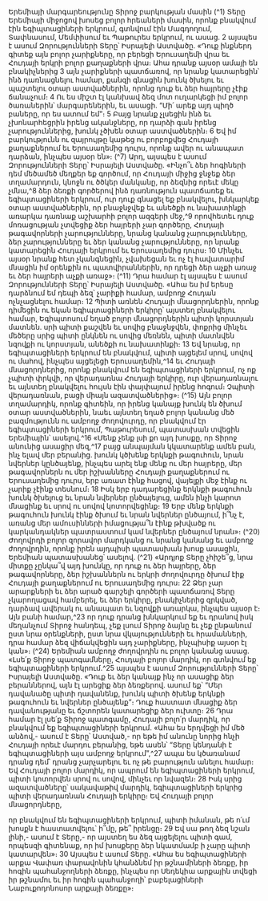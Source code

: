 
Երեմիայի մարգարեությունը Տիրոջ բարկության մասին
(^1) Տերը Երեմիայի միջոցով խոսեց բոլոր հրեաների մասին, որոնք բնակվում էին եգիպտացիների երկրում, գտնվում
էին Մագդողում, Տափնասում, Մեմփիսում եւ Պաթուրես երկրում, ու ասաց. 2 այսպես է ասում Զորությունների Տերը՝
Իսրայելի Աստվածը. «Դուք ինքներդ գիտեք այն բոլոր չարիքները, որ բերեցի Երուսաղեմի վրա եւ Հուդայի երկրի բոլոր
քաղաքների վրա։ Ահա դրանք այսօր ամայի են բնակիչներից 3 այն չարիքների պատճառով, որ նրանք կատարեցին՝ ինձ
դառնացնելու համար, քանզի գնացին խունկ ծխելու եւ պաշտելու օտար աստվածներին, որոնց դուք եւ ձեր հայրերը չէիք
ճանաչում։ 4 Ու ես միշտ էլ կանխավ ձեզ մոտ ուղարկեցի իմ բոլոր ծառաներին՝ մարգարեներին, եւ ասացի. “Մի՛ արեք
այդ պիղծ բաները, որ ես ատում եմ”։ 5 Բայց նրանք չլսեցին ինձ եւ չխոնարհեցրին իրենց ականջները, որ դարձի գան
իրենց չարություններից, խունկ չծխեն օտար աստվածներին։ 6 Եվ իմ բարկությունն ու զայրույթը կաթեց ու բորբոքվեց
Հուդայի քաղաքներում եւ Երուսաղեմից դուրս, որոնք ավեր ու անապատ դարձան, ինչպես այսօր են»։
(^7) Արդ, այսպես է ասում Զորությունների Տերը՝ Իսրայելի Աստվածը. «Ինչո՞ւ ձեր հոգիների դեմ մեծամեծ մեղքեր եք
գործում, որ Հուդայի միջից ջնջեք ձեր տղամարդուն, կնոջն ու ծծկեր մանկանը, որ ձեզնից որեւէ մեկը չմնա,^8 ձեր ձեռքի
գործերով ինձ դառնություն պատճառեք եւ եգիպտացիների երկրում, ուր դուք գնացել եք բնակվելու, խնկարկեք օտար
աստվածներին, որ բնաջնջվեք եւ անեծքի ու նախատինքի առարկա դառնաք աշխարհի բոլոր ազգերի մեջ,^9 որովհետեւ
դուք մոռացության չտվեցիք ձեր հայրերի չար գործերը, Հուդայի թագավորների չարությունները, նրանց կանանց
չարությունները, ձեր չարությունները եւ ձեր կանանց չարությունները, որ նրանք կատարեցին Հուդայի երկրում եւ
Երուսաղեմից դուրս։ 10 Մինչեւ այսօր նրանք հետ չկանգնեցին, չվախեցան եւ ոչ էլ հավատարիմ մնացին իմ օրենքին ու
պատվիրաններին, որ դրեցի ձեր աչքի առաջ եւ ձեր հայրերի աչքի առաջ»։
(^11) Դրա համար էլ այսպես է ասում Զորությունների Տերը՝ Իսրայելի Աստվածը. «Ահա ես իմ երեսը դարձնում եմ դեպի
ձեզ՝ չարիքի համար, ամբողջ Հուդան ոչնչացնելու համար։ 12 Պիտի առնեն Հուդայի մնացորդներին, որոնք դիմեցին ու
եկան եգիպտացիների երկիրը՝ այստեղ բնակվելու համար, Եգիպտոսում եղած բոլոր մնացորդներին պիտի կորստյան
մատնեն. սրի պիտի քաշվեն եւ սովից բնաջնջվեն, փոքրից մինչեւ մեծերը սրից պիտի ընկնեն ու սովից մեռնեն, պիտի
մատնվեն նզովքի ու կորստյան, անեծքի ու նախատինքի։ 13 Եվ նրանց, որ եգիպտացիների երկրում են բնակվում, պիտի
այցելեմ սրով, սովով ու մահով, ինչպես այցելեցի Երուսաղեմին,^14 եւ Հուդայի մնացորդներից, որոնք բնակվում են
եգիպտացիների երկրում, ոչ ոք չպիտի փրկվի, որ վերադառնա Հուդայի երկիրը, ուր վերադառնալու եւ այնտեղ
բնակվելու հույսն էին փայփայում իրենց հոգում։ Չպիտի վերադառնան, բացի միայն ազատվածներից»։
(^15) Այն բոլոր տղամարդիկ, որոնք գիտեին, որ իրենց կանայք խունկ են ծխում օտար աստվածներին, նաեւ այնտեղ
եղած բոլոր կանանց մեծ բազմությունն ու ամբողջ ժողովուրդը, որ բնակվում էր եգիպտացիների երկրում,
Պաթուրեսում, պատասխան տվեցին Երեմիային՝ ասելով.^16 «Մենք չենք լսի քո այդ խոսքը, որ Տիրոջ անունից ասացիր
մեզ,^17 բայց անպայման կկատարենք ամեն բան, ինչ ելավ մեր բերանից. խունկ կծխենք երկնքի թագուհուն, նրան
նվերներ կընծայենք, ինչպես արել ենք մենք ու մեր հայրերը, մեր թագավորներն ու մեր իշխանները Հուդայի
քաղաքներում ու Երուսաղեմից դուրս, երբ առատ էինք հացով, վայելքի մեջ էինք ու չարիք չէինք տեսնում։ 18 Իսկ երբ
դադարեցինք երկնքի թագուհուն խունկ ծխելուց եւ նրան նվերներ ընծայելուց, ամեն ինչի կարոտ մնացինք եւ սրով ու
սովով կոտորվեցինք։ 19 Երբ մենք երկնքի թագուհուն խունկ էինք ծխում եւ նրան նվերներ ընծայում, ի՞նչ է, առանց մեր
ամուսինների իմացությա՞ն էինք թխվածք ու կարկանդակներ պատրաստում կամ նվերներ ընծայում նրան»։
(^20) Ժողովրդի բոլոր զորավոր մարդկանց ու նրանց կանանց եւ ամբողջ ժողովրդին, որոնք իրեն այդպիսի պատասխան
խոսք ասացին, Երեմիան պատասխանեց՝ ասելով.
(^21) «Արդյոք Տերը չհիշե՞ց, նրա միտքը չընկա՞վ այդ խունկը, որ դուք ու ձեր հայրերը, ձեր թագավորները, ձեր
իշխաններն ու երկրի ժողովուրդը ծխում էիք Հուդայի քաղաքներում ու Երուսաղեմից դուրս։ 22 Ձեր չար արարքների եւ
ձեր արած գարշելի գործերի պատճառով Տերը չկարողացավ համբերել, եւ ձեր երկիրը, բնակիչներից զրկված, դարձավ
ավերակ ու անապատ եւ նզովքի առարկա, ինչպես այսօր է։ Այն բանի համար,^23 որ դուք դրանց խնկարկում եք եւ դրանով
իսկ մեղանչում Տիրոջ հանդեպ, չեք լսում Տիրոջ ձայնը եւ չեք ընթանում ըստ նրա օրենքների, ըստ նրա վկայությունների
եւ հրամանների, դրա համար ձեզ վիճակվեցին այդ չարիքները, ինչպիսիք այսօր էլ կան»։
(^24) Երեմիան ամբողջ ժողովրդին ու բոլոր կանանց ասաց. «Լսե՛ք Տիրոջ պատգամները, Հուդայի բոլոր մարդիկ, որ
գտնվում եք եգիպտացիների երկրում.^25 այսպես է ասում Զորությունների Տերը՝ Իսրայելի Աստվածը. «Դուք եւ ձեր
կանայք ինչ որ ասացիք ձեր բերաններով, այն էլ արեցիք ձեր ձեռքերով. ասում եք՝ “Մեր դավանածը պիտի դավանենք,
խունկ պիտի ծխենք երկնքի թագուհուն եւ նվերներ ընծայենք”։ Դուք հաստատ մնացիք ձեր դավանությանը եւ ճշտորեն
կատարեցիք ձեր ուխտը։ 26 Դրա համար էլ լսե՛ք Տիրոջ պատգամը, Հուդայի բոլո՛ր մարդիկ, որ բնակվում եք
եգիպտացիների երկրում. «Ահա ես երդվեցի իմ մեծ անձով,- ասում է Տերը՝ Աստված,- որ եթե իմ անունը նորից հնչի
Հուդայի որեւէ մարդու բերանից, եթե ասեն՝ “Տերը կենդանի է եգիպտացիների այս ամբողջ երկրում”,^27 ապա ես
կծառանամ դրանց դեմ՝ դրանց չարչարելու եւ ոչ թե բարություն անելու համար։ Եվ Հուդայի բոլոր մարդիկ, որ ապրում
են եգիպտացիների երկրում, պիտի կոտորվեն սրով ու սովով, մինչեւ որ նվազեն։ 28 Իսկ սրից ազատվածները՝
սակավաթիվ մարդիկ, եգիպտացիների երկրից պիտի վերադառնան Հուդայի երկիրը։ Եվ Հուդայի բոլոր մնացորդները,


որ բնակվում են եգիպտացիների երկրում, պիտի իմանան, թե ո՛ւմ խոսքն է հաստատվելու՝ ի՞մը, թե՞ իրենցը։ 29 Եվ սա
թող ձեզ նշան լինի,- ասում է Տերը,- որ այստեղ ես ձեզ այցելելու պիտի գամ, որպեսզի գիտենաք, որ իմ խոսքերը ձեր
նկատմամբ ի չարը պիտի կատարվեն»։ 30 Այսպես է ասում Տերը. «Ահա ես եգիպտացիների արքա Վափառ փարավոնին
կհանձնեմ իր թշնամիների ձեռքը, իր հոգին պահանջողների ձեռքը, ինչպես որ Սեդեկիա արքային տվեցի իր թշնամու եւ
իր հոգին պահանջողի՝ բաբելացիների Նաբուքոդոնոսոր արքայի ձեռքը»։
